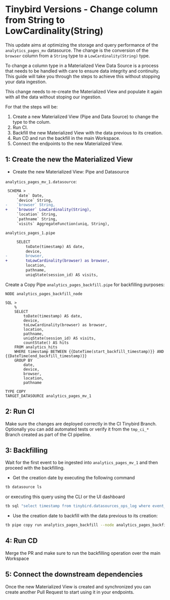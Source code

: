 # Tinybird Versions - Change column from String to LowCardinality(String)

This update aims at optimizing the storage and query performance of the `analytics_pages_mv` datasource. The change is the conversion of the `browser` column from a `String` type to a `LowCardinality(String)` type. 

To change a column type in a Materialized View Data Source is a process that needs to be handled with care to ensure data integrity and continuity. This guide will take you through the steps to achieve this without stopping your data ingestion.

This change needs to re-create the Materialized View and populate it again with all the data without stoping our ingestion.

For that the steps will be:

1. Create a new Materialized View (Pipe and Data Source) to change the type to the colum.
2. Run CI.
3. Backfill the new Materialized View with the data previous to its creation.
4. Run CD and run the backfill in the main Workspace.
5. Connect the endpoints to the new Materialized View.

## 1: Create the new the Materialized View

- Create the new Materialized View: Pipe and Datasource

`analytics_pages_mv_1.datasource`:
```diff
 SCHEMA >
     `date` Date,
     `device` String,
-    `browser` String,
+    `browser` LowCardinality(String),
     `location` String,
     `pathname` String,
     `visits` AggregateFunction(uniq, String),
```

`analytics_pages_1.pipe`
```diff
     SELECT
         toDate(timestamp) AS date,
         device,
-        browser,
+        toLowCardinality(browser) as browser,
         location,
         pathname,
         uniqState(session_id) AS visits,
```

Create a Copy Pipe `analytics_pages_backfill.pipe` for backfilling purposes:

```
NODE analytics_pages_backfill_node

SQL >
    %
    SELECT
        toDate(timestamp) AS date,
        device,
        toLowCardinality(browser) as browser,        
        location,
        pathname,
        uniqState(session_id) AS visits,
        countState() AS hits
    FROM analytics_hits
    WHERE timestamp BETWEEN {{DateTime(start_backfill_timestamp)}} AND {{DateTime(end_backfill_timestamp)}}
    GROUP BY
        date,
        device,
        browser,
        location,
        pathname

TYPE COPY
TARGET_DATASOURCE analytics_pages_mv_1
```

## 2: Run CI

Make sure the changes are deployed correctly in the CI Tinybird Branch. Optionally you can add automated tests or verify it from the `tmp_ci_*` Branch created as part of the CI pipeline.

## 3: Backfilling 

Wait for the first event to be ingested into `analytics_pages_mv_1` and then proceed with the backfilling.

- Get the creation date by executing the following command
```sh
tb datasource ls
```
or executing this query using the CLI or the UI dashboard

```sh
tb sql "select timestamp from tinybird.datasources_ops_log where event_type = 'create' and datasource_name = 'analytics_pages_mv_1' order by timestamp desc limit 1"
```

- Use the creation date to backfill with the data previous to its creation:
```sh
tb pipe copy run analytics_pages_backfill --node analytics_pages_backfill_node --param start_backfill_timestamp='2024-01-01 00:00:00' --param end_backfill_timestamp='$CREATED_AT' --wait --yes
```

## 4: Run CD

Merge the PR and make sure to run the backfilling operation over the main Workspace

## 5: Connect the downstream dependencies

Once the new Materialized View is created and synchronized you can create another Pull Request to start using it in your endpoints.
